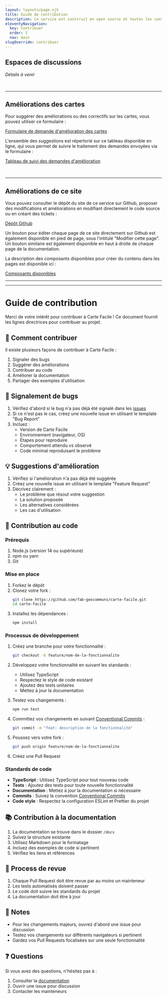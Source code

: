 ```yaml
---
layout: layouts/page.njk
title: Guide de contribution
description: Ce service est construit en open source et toutes les contributions sont les bienvenues !
eleventyNavigation:
  key: Contribuer
  order: 3
  nav: main
slugOverride: contribuer
---
```


## Espaces de discussions

*Détails à venir*

<br>

---

## Améliorations des cartes

Pour suggérer des améliorations ou des correctifs sur les cartes, vous pouvez utiliser ce formulaire : 

<a class="fr-btn fr-btn--secondary fr-btn--icon-right fr-icon-external-link-line" href="https://romainronflette.notion.site/19a72e1e272a803f8ee9e1d2189c18db?pvs=105"> Formulaire de demande d'amélioration des cartes </a>

L'ensemble des suggestions est répertorié sur ce tableau disponible en ligne, qui vous permet de suivre le traitement des demandes envoyées via le formulaire : 

<a class="fr-btn fr-btn--tertiary fr-btn--icon-right fr-icon-external-link-line" href="https://romainronflette.notion.site/Retours-et-suggestions-am-lioration-sur-les-styles-de-carte-du-services-Carte-facile-12172e1e272a80b5b9cac8ba0ca31fb8?pvs=4"> Tableau de suivi des demandes d'amélioration </a>

<br>

---

## Améliorations de ce site

Vous pouvez consulter le dépôt du site de ce service sur Github, proposer des modifications et améliorations en modifiant directement le code source ou en créant des tickets :

<a class="fr-btn fr-btn--tertiary fr-btn--icon-right fr-icon-external-link-line" href="{{ metadata.repository_url }}/blob/main"> Dépôt Github </a>  

Un bouton pour éditer chaque page de ce site directement sur Github est également disponible en pied de page, sous l'intitulé "Modifier cette page". Un bouton similaire est également disponible en haut à droite de chaque page de la documentation.

La description des composants disponibles pour créer du contenu dans les pages est disponible ici : 

<a class="fr-btn fr-btn--tertiary fr-btn--icon-right fr-icon-arrow-right-line" href="{{ '/blog' | locale_url }}"> Composants disponibles </a>


***
***

# Guide de contribution

Merci de votre intérêt pour contribuer à Carte Facile ! Ce document fournit les lignes directrices pour contribuer au projet.

## 🌟 Comment contribuer

Il existe plusieurs façons de contribuer à Carte Facile :

1. Signaler des bugs
2. Suggérer des améliorations
3. Contribuer au code
4. Améliorer la documentation
5. Partager des exemples d'utilisation

## 🐛 Signalement de bugs

1. Vérifiez d'abord si le bug n'a pas déjà été signalé dans les [issues](https://github.com/votre-username/carte-facile/issues)
2. Si ce n'est pas le cas, créez une nouvelle issue en utilisant le template "Bug Report"
3. Incluez :
   - Version de Carte Facile
   - Environnement (navigateur, OS)
   - Étapes pour reproduire
   - Comportement attendu vs observé
   - Code minimal reproduisant le problème

## 💡 Suggestions d'amélioration

1. Vérifiez si l'amélioration n'a pas déjà été suggérée
2. Créez une nouvelle issue en utilisant le template "Feature Request"
3. Décrivez clairement :
   - Le problème que résout votre suggestion
   - La solution proposée
   - Les alternatives considérées
   - Les cas d'utilisation

## 🔧 Contribution au code

### Prérequis

1. Node.js (version 14 ou supérieure)
2. npm ou yarn
3. Git

### Mise en place

1. Forkez le dépôt
2. Clonez votre fork :
   ```bash
   git clone https://github.com/fab-geocommuns/carte-facile.git
   cd carte-facile
   ```
3. Installez les dépendances :
   ```bash
   npm install
   ```

### Processus de développement

1. Créez une branche pour votre fonctionnalité :
   ```bash
   git checkout -b feature/nom-de-la-fonctionnalite
   ```

2. Développez votre fonctionnalité en suivant les standards :
   - Utilisez TypeScript
   - Respectez le style de code existant
   - Ajoutez des tests unitaires
   - Mettez à jour la documentation

3. Testez vos changements :
   ```bash
   npm run test
   ```

4. Committez vos changements en suivant [Conventional Commits](https://www.conventionalcommits.org/) :
   ```bash
   git commit -m "feat: description de la fonctionnalité"
   ```

5. Poussez vers votre fork :
   ```bash
   git push origin feature/nom-de-la-fonctionnalite
   ```

6. Créez une Pull Request

### Standards de code

- **TypeScript** : Utilisez TypeScript pour tout nouveau code
- **Tests** : Ajoutez des tests pour toute nouvelle fonctionnalité
- **Documentation** : Mettez à jour la documentation si nécessaire
- **Commits** : Suivez la convention [Conventional Commits](https://www.conventionalcommits.org/)
- **Code style** : Respectez la configuration ESLint et Prettier du projet

## 📚 Contribution à la documentation

1. La documentation se trouve dans le dossier `/docs`
2. Suivez la structure existante
3. Utilisez Markdown pour le formatage
4. Incluez des exemples de code si pertinent
5. Vérifiez les liens et références

## 🤝 Process de revue

1. Chaque Pull Request doit être revue par au moins un mainteneur
2. Les tests automatisés doivent passer
3. Le code doit suivre les standards du projet
4. La documentation doit être à jour

## 📝 Notes

- Pour les changements majeurs, ouvrez d'abord une issue pour discussion
- Testez vos changements sur différents navigateurs si pertinent
- Gardez vos Pull Requests focalisées sur une seule fonctionnalité

## ❓ Questions

Si vous avez des questions, n'hésitez pas à :
1. Consulter la [documentation](docs/index.md)
2. Ouvrir une issue pour discussion
3. Contacter les mainteneurs 